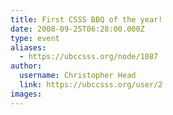 ```yaml
---
title: First CSSS BBQ of the year! 
date: 2008-09-25T06:28:00.000Z
type: event
aliases:
  - https://ubccsss.org/node/1087
author:
  username: Christopher Head
  link: https://ubccsss.org/user/2
images:
---
```


